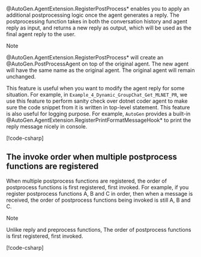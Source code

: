 @AutoGen.AgentExtension.RegisterPostProcess* enables you to apply an additional postprocessing logic once the agent generates a reply. The postprocessing function takes in both the conversation history and agent reply as input, and returns a new reply as output, which will be used as the final agent reply to the user.

> [!NOTE]
> @AutoGen.AgentExtension.RegisterPostProcess* will create an @AutoGen.PostProcessAgent on top of the original agent. The new agent will have the same name as the original agent. The original agent will remain unchanged.

This feature is useful when you want to modify the agent reply for some situation. For example, in `Example_4_Dynamic_GroupChat_Get_MLNET_PR`, we use this feature to perform sanity check over dotnet coder agent to make sure the code snippet from it is written in top-level statement. This feature is also useful for logging purpose. For example, `AutoGen` provides a built-in @AutoGen.AgentExtension.RegisterPrintFormatMessageHook* to print the reply message nicely in console.

[!code-csharp[](../../sample/AutoGen.BasicSamples/CodeSnippet/RegisterPostProcessCodeSnippet.cs?name=code_snippet_1)]

## The invoke order when multiple postprocess functions are registered

When multiple postprocess functions are registered, the order of postprocess functions is first registered, first invoked. For example, if you register postprocess functions A, B and C in order, then when a message is received, the order of postprocess functions being invoked is still A, B and C.

> [!NOTE]
> Unlike reply and preprocess functions, The order of postprocess functions is first registered, first invoked.

[!code-csharp[](../../sample/AutoGen.BasicSamples/CodeSnippet/RegisterPostProcessCodeSnippet.cs?name=code_snippet_2)]
